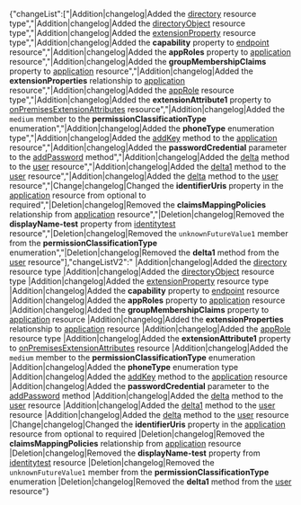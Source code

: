 {"changeList":["|Addition|changelog|Added the [directory](/graph/api/directory?view=graph-rest-beta) resource type","|Addition|changelog|Added the [directoryObject](/graph/api/directoryObject?view=graph-rest-beta) resource type","|Addition|changelog|Added the [extensionProperty](/graph/api/extensionProperty?view=graph-rest-beta) resource type","|Addition|changelog|Added the **capability** property to [endpoint](/graph/api/resources/endpoint?view=graph-rest-beta) resource","|Addition|changelog|Added the **appRoles** property to [application](/graph/api/resources/application?view=graph-rest-beta) resource","|Addition|changelog|Added the **groupMembershipClaims** property to [application](/graph/api/resources/application?view=graph-rest-beta) resource","|Addition|changelog|Added the **extensionProperties** relationship to [application](/graph/api/resources/application?view=graph-rest-beta) resource","|Addition|changelog|Added the [appRole](/graph/api/appRole?view=graph-rest-beta) resource type","|Addition|changelog|Added the **extensionAttribute1** property to [onPremisesExtensionAttributes](/graph/api/resources/onPremisesExtensionAttributes?view=graph-rest-beta) resource","|Addition|changelog|Added the `medium` member to the **permissionClassificationType** enumeration","|Addition|changelog|Added the **phoneType** enumeration type","|Addition|changelog|Added the [addKey](/graph/api/application-addKey?view=graph-rest-beta) method to the [application](/graph/api/resources/application?view=graph-rest-beta) resource","|Addition|changelog|Added the **passwordCredential** parameter to the [addPassword](/graph/api/addPassword?view=graph-rest-beta) method","|Addition|changelog|Added the [delta](/graph/api/user-delta?view=graph-rest-beta) method to the [user](/graph/api/resources/user?view=graph-rest-beta) resource","|Addition|changelog|Added the [delta1](/graph/api/user-delta1?view=graph-rest-beta) method to the [user](/graph/api/resources/user?view=graph-rest-beta) resource","|Addition|changelog|Added the [delta](/graph/api/user-delta?view=graph-rest-beta) method to the [user](/graph/api/resources/user?view=graph-rest-beta) resource","|Change|changelog|Changed the **identifierUris** property in the [application](/graph/api/resources/application?view=graph-rest-beta) resource from optional to required","|Deletion|changelog|Removed the **claimsMappingPolicies** relationship from [application](/graph/api/resources/application?view=graph-rest-beta) resource","|Deletion|changelog|Removed the **displayName-test** property from [identitytest](/graph/api/resources/identitytest?view=graph-rest-beta) resource","|Deletion|changelog|Removed the `unknownFutureValue1` member from the **permissionClassificationType** enumeration","|Deletion|changelog|Removed the **delta1** method from the [user](/graph/api/resources/user?view=graph-rest-beta) resource"],"changeListV2":"                             |Addition|changelog|Added the [directory](/graph/api/directory?view=graph-rest-beta) resource type                             |Addition|changelog|Added the [directoryObject](/graph/api/directoryObject?view=graph-rest-beta) resource type                             |Addition|changelog|Added the [extensionProperty](/graph/api/extensionProperty?view=graph-rest-beta) resource type                             |Addition|changelog|Added the **capability** property to [endpoint](/graph/api/resources/endpoint?view=graph-rest-beta) resource                             |Addition|changelog|Added the **appRoles** property to [application](/graph/api/resources/application?view=graph-rest-beta) resource                             |Addition|changelog|Added the **groupMembershipClaims** property to [application](/graph/api/resources/application?view=graph-rest-beta) resource                             |Addition|changelog|Added the **extensionProperties** relationship to [application](/graph/api/resources/application?view=graph-rest-beta) resource                             |Addition|changelog|Added the [appRole](/graph/api/appRole?view=graph-rest-beta) resource type                             |Addition|changelog|Added the **extensionAttribute1** property to [onPremisesExtensionAttributes](/graph/api/resources/onPremisesExtensionAttributes?view=graph-rest-beta) resource                             |Addition|changelog|Added the `medium` member to the **permissionClassificationType** enumeration                             |Addition|changelog|Added the **phoneType** enumeration type                             |Addition|changelog|Added the [addKey](/graph/api/application-addKey?view=graph-rest-beta) method to the [application](/graph/api/resources/application?view=graph-rest-beta) resource                             |Addition|changelog|Added the **passwordCredential** parameter to the [addPassword](/graph/api/addPassword?view=graph-rest-beta) method                             |Addition|changelog|Added the [delta](/graph/api/user-delta?view=graph-rest-beta) method to the [user](/graph/api/resources/user?view=graph-rest-beta) resource                             |Addition|changelog|Added the [delta1](/graph/api/user-delta1?view=graph-rest-beta) method to the [user](/graph/api/resources/user?view=graph-rest-beta) resource                             |Addition|changelog|Added the [delta](/graph/api/user-delta?view=graph-rest-beta) method to the [user](/graph/api/resources/user?view=graph-rest-beta) resource                             |Change|changelog|Changed the **identifierUris** property in the [application](/graph/api/resources/application?view=graph-rest-beta) resource from optional to required                             |Deletion|changelog|Removed the **claimsMappingPolicies** relationship from [application](/graph/api/resources/application?view=graph-rest-beta) resource                             |Deletion|changelog|Removed the **displayName-test** property from [identitytest](/graph/api/resources/identitytest?view=graph-rest-beta) resource                             |Deletion|changelog|Removed the `unknownFutureValue1` member from the **permissionClassificationType** enumeration                             |Deletion|changelog|Removed the **delta1** method from the [user](/graph/api/resources/user?view=graph-rest-beta) resource"}